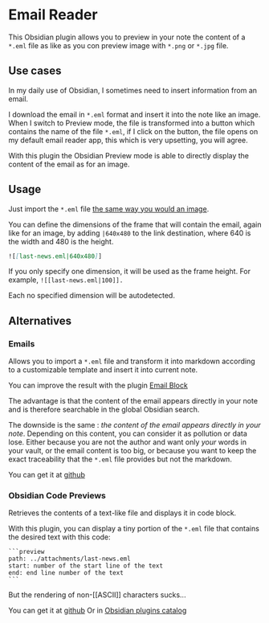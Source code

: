 # Email Reader

This Obsidian plugin allows you to preview in your note the content of a `*.eml` file as like as you con preview image with `*.png` or `*.jpg` file.

## Use cases

In my daily use of Obsidian, I sometimes need to insert information from an email.

I download the email in `*.eml` format and insert it into the note like an image.
When I switch to Preview mode, the file is transformed into a button which contains the name of the file `*.eml`, if I click on the button, the file opens on my default email reader app, this which is very upsetting, you will agree.

With this plugin the Obsidian Preview mode is able to directly display the content of the email as for an image.

## Usage

Just import the `*.eml` file [the same way you would an image](https://help.obsidian.md/Linking+notes+and+files/Embedding+file).

You can define the dimensions of the frame that will contain the email, again like for an image, by adding `|640x480` to the link destination, where 640 is the width and 480 is the height.

```md
![[last-news.eml|640x480]]
```

If you only specify one dimension, it will be used as the frame height. For example, `![[last-news.eml|100]].`

Each no specified dimension will be autodetected.

## Alternatives

### Emails

Allows you to import a `*.eml` file and transform it into markdown according to a customizable template and insert it into current note.

You can improve the result with the plugin [Email Block](obsidian://show-plugin?id=email-block-plugin)

The advantage is that the content of the email appears directly in your note and is therefore searchable in the global Obsidian search.

The downside is the same : _the content of the email appears directly in your note_.
Depending on this content, you can consider it as pollution or data lose. 
Either because you are not the author and want only _your_ words in your vault, or the email content is too big, or because you want to keep the exact traceability that the `*.eml` file provides but not the markdown.

You can get it at [github](https://github.com/SkepticMystic/email-templates)

### Obsidian Code Previews

Retrieves the contents of a text-like file and displays it in code block.

With this plugin, you can display a tiny portion of the `*.eml` file that contains the desired text with this code:

````
```preview
path: ../attachments/last-news.eml
start: number of the start line of the text
end: end line number of the text
```
````

But the rendering of non-[[ASCII]] characters sucks...

You can get it at [github](https://github.com/zjhcn/obsidian-code-preview)
Or in [Obsidian plugins catalog](obsidian://show-plugin?id=obsidian-code-preview)
